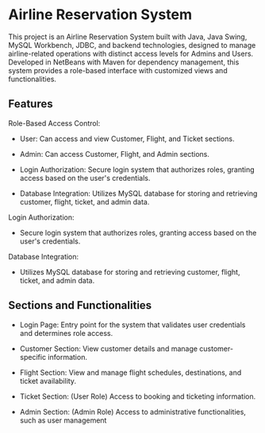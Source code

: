 # Airline Reservation System
This project is an Airline Reservation System built with Java, Java Swing, MySQL Workbench, JDBC, and backend technologies, designed to manage airline-related operations with distinct access levels for Admins and Users. Developed in NetBeans with Maven for dependency management, this system provides a role-based interface with customized views and functionalities.

## Features
Role-Based Access Control:
* User: Can access and view Customer, Flight, and Ticket sections.
* Admin: Can access Customer, Flight, and Admin sections.

* Login Authorization: Secure login system that authorizes roles, granting access based on the user's credentials.

* Database Integration: Utilizes MySQL database for storing and retrieving customer, flight, ticket, and admin data.


Login Authorization:
* Secure login system that authorizes roles, granting access based on the user's credentials.

Database Integration:
* Utilizes MySQL database for storing and retrieving customer, flight, ticket, and admin data.

## Sections and Functionalities
* Login Page: Entry point for the system that validates user credentials and determines role access.

* Customer Section: View customer details and manage customer-specific information.

* Flight Section: View and manage flight schedules, destinations, and ticket availability.

* Ticket Section: (User Role) Access to booking and ticketing information.

* Admin Section: (Admin Role) Access to administrative functionalities, such as user management
